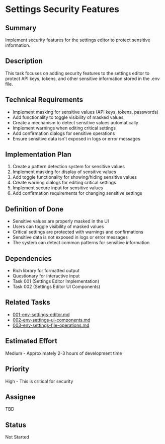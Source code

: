 # Settings Security Features

## Summary
Implement security features for the settings editor to protect sensitive information.

## Description
This task focuses on adding security features to the settings editor to protect API keys, tokens, and other sensitive information stored in the .env file.

## Technical Requirements
- Implement masking for sensitive values (API keys, tokens, passwords)
- Add functionality to toggle visibility of masked values
- Create a mechanism to detect sensitive values automatically
- Implement warnings when editing critical settings
- Add confirmation dialogs for sensitive operations
- Ensure sensitive data isn't exposed in logs or error messages

## Implementation Plan
1. Create a pattern detection system for sensitive values
2. Implement masking for display of sensitive values
3. Add toggle functionality for showing/hiding sensitive values
4. Create warning dialogs for editing critical settings
5. Implement secure input for sensitive values
6. Add confirmation requirements for changing sensitive settings

## Definition of Done
- Sensitive values are properly masked in the UI
- Users can toggle visibility of masked values
- Critical settings are protected with warnings and confirmations
- Sensitive data is not exposed in logs or error messages
- The system can detect common patterns for sensitive information

## Dependencies
- Rich library for formatted output
- Questionary for interactive input
- Task 001 (Settings Editor Implementation)
- Task 002 (Settings Editor UI Components)

## Related Tasks
- [001-env-settings-editor.md](001-env-settings-editor.md)
- [002-env-settings-ui-components.md](002-env-settings-ui-components.md)
- [003-env-settings-file-operations.md](003-env-settings-file-operations.md)

## Estimated Effort
Medium - Approximately 2-3 hours of development time

## Priority
High - This is critical for security

## Assignee
TBD

## Status
Not Started 
